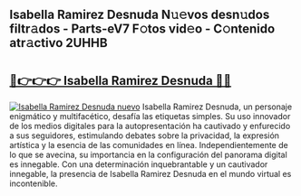 ## Isabella Ramirez Desnuda N𝚞𝚎vos desn𝚞dos filtr𝚊dos - Parts-eV7 F𝚘tos vid𝚎o - C𝚘ntenido atr𝚊ctivo 2UHHB

# <h2><a href="http://mb3cvg.tromn.icu/?c=Isabella+Ramirez+Desnuda">🔗👉👉👉 Isabella Ramirez Desnuda 🔗🔗</a></h2>

[![Isabella Ramirez Desnuda nuevo](https://i.imgur.com/pEAQMta.gif)](http://mb3cvg.tromn.icu/?c=Isabella+Ramirez+Desnuda)
Isabella Ramirez Desnuda, un personaje enigmático y multifacético, desafía las etiquetas simples. Su uso innovador de los medios digitales para la autopresentación ha cautivado y enfurecido a sus seguidores, estimulando debates sobre la privacidad, la expresión artística y la esencia de las comunidades en línea. Independientemente de lo que se avecina, su importancia en la configuración del panorama digital es innegable. Con una determinación inquebrantable y un cautivador innegable, la presencia de Isabella Ramirez Desnuda en el mundo virtual es incontenible.
